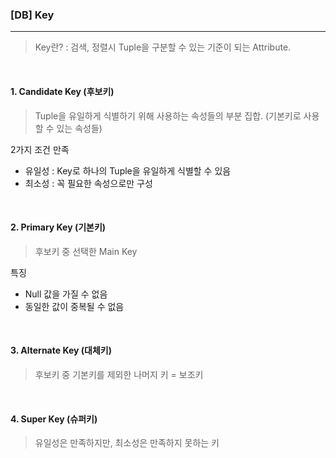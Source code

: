 ### [DB] Key

---

> Key란? : 검색, 정렬시 Tuple을 구분할 수 있는 기준이 되는 Attribute.

<br>

#### 1. Candidate Key (후보키)

> Tuple을 유일하게 식별하기 위해 사용하는 속성들의 부분 집합. (기본키로 사용할 수 있는 속성들)

2가지 조건 만족

* 유일성 : Key로 하나의 Tuple을 유일하게 식별할 수 있음
* 최소성 : 꼭 필요한 속성으로만 구성

<br>

#### 2. Primary Key (기본키)

> 후보키 중 선택한 Main Key

특징 

* Null 값을 가질 수 없음
* 동일한 값이 중복될 수 없음

<br>

#### 3. Alternate Key (대체키)

> 후보키 중 기본키를 제외한 나머지 키 = 보조키

<br>

#### 4. Super Key (슈퍼키)

> 유일성은 만족하지만, 최소성은 만족하지 못하는 키

<br>